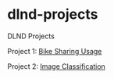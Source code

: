 # dlnd-projects
DLND Projects

Project 1: [Bike Sharing Usage](https://github.com/khalido/nd101-projects/blob/master/dlnd-your-first-neural-network.ipynb)

Project 2: [Image Classification](https://github.com/khalido/nd101-projects/blob/master/dlnd_image_classification.ipynb)